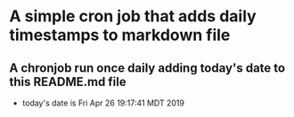 A simple cron job that adds daily timestamps to markdown file
============================================================
## A chronjob run once daily adding today's date to this README.md file
* today's date is Fri Apr 26 19:17:41 MDT 2019

